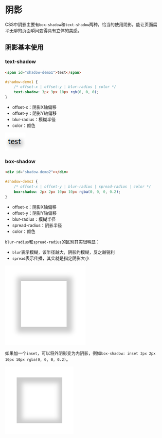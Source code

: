 # 阴影

CSS中阴影主要有`box-shadow`和`text-shadow`两种，恰当的使用阴影，能让页面扁平无聊的页面瞬间变得具有立体的美感。

## 阴影基本使用

### text-shadow

```html
<span id="shadow-demo1">test</span>
```

```css
#shadow-demo1 {
    /* offset-x | offset-y | blur-radius | color */
    text-shadow: 3px 3px 10px rgb(0, 0, 0);
}
```

* offset-x：阴影X轴偏移
* offset-y：阴影Y轴偏移
* blur-radius：模糊半径
* color：颜色

![](res/1.png)

### box-shadow

```html
<div id="shadow-demo2"></div>
```

```css
#shadow-demo2 {
    /* offset-x | offset-y | blur-radius | spread-radius | color */
    box-shadow: 2px 2px 10px 10px rgba(0, 0, 0, 0.2);
}
```

* offset-x：阴影X轴偏移
* offset-y：阴影Y轴偏移
* blur-radius：模糊半径
* spread-radius：阴影半径
* color：颜色

`blur-radius`和`spread-radius`的区别其实很明显：

* `blur`表示模糊，该半径越大，阴影约模糊，反之越锐利
* `spread`表示传播，其实就是指定阴影大小

![](res/2.png)

如果加一个`inset`，可以将外阴影变为内阴影，例如`box-shadow: inset 2px 2px 10px 10px rgba(0, 0, 0, 0.2)`。

![](res/3.png)
